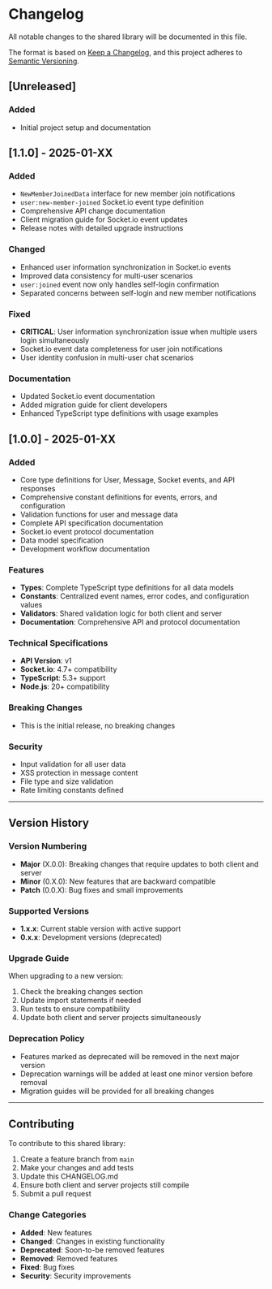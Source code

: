 # Changelog

All notable changes to the shared library will be documented in this file.

The format is based on [Keep a Changelog](https://keepachangelog.com/en/1.0.0/),
and this project adheres to [Semantic Versioning](https://semver.org/spec/v2.0.0.html).

## [Unreleased]

### Added
- Initial project setup and documentation

## [1.1.0] - 2025-01-XX

### Added
- `NewMemberJoinedData` interface for new member join notifications
- `user:new-member-joined` Socket.io event type definition
- Comprehensive API change documentation
- Client migration guide for Socket.io event updates
- Release notes with detailed upgrade instructions

### Changed
- Enhanced user information synchronization in Socket.io events
- Improved data consistency for multi-user scenarios
- `user:joined` event now only handles self-login confirmation
- Separated concerns between self-login and new member notifications

### Fixed
- **CRITICAL**: User information synchronization issue when multiple users login simultaneously
- Socket.io event data completeness for user join notifications
- User identity confusion in multi-user chat scenarios

### Documentation
- Updated Socket.io event documentation
- Added migration guide for client developers
- Enhanced TypeScript type definitions with usage examples

## [1.0.0] - 2025-01-XX

### Added
- Core type definitions for User, Message, Socket events, and API responses
- Comprehensive constant definitions for events, errors, and configuration
- Validation functions for user and message data
- Complete API specification documentation
- Socket.io event protocol documentation
- Data model specification
- Development workflow documentation

### Features
- **Types**: Complete TypeScript type definitions for all data models
- **Constants**: Centralized event names, error codes, and configuration values
- **Validators**: Shared validation logic for both client and server
- **Documentation**: Comprehensive API and protocol documentation

### Technical Specifications
- **API Version**: v1
- **Socket.io**: 4.7+ compatibility
- **TypeScript**: 5.3+ support
- **Node.js**: 20+ compatibility

### Breaking Changes
- This is the initial release, no breaking changes

### Security
- Input validation for all user data
- XSS protection in message content
- File type and size validation
- Rate limiting constants defined

---

## Version History

### Version Numbering
- **Major** (X.0.0): Breaking changes that require updates to both client and server
- **Minor** (0.X.0): New features that are backward compatible
- **Patch** (0.0.X): Bug fixes and small improvements

### Supported Versions
- **1.x.x**: Current stable version with active support
- **0.x.x**: Development versions (deprecated)

### Upgrade Guide
When upgrading to a new version:

1. Check the breaking changes section
2. Update import statements if needed
3. Run tests to ensure compatibility
4. Update both client and server projects simultaneously

### Deprecation Policy
- Features marked as deprecated will be removed in the next major version
- Deprecation warnings will be added at least one minor version before removal
- Migration guides will be provided for all breaking changes

---

## Contributing

To contribute to this shared library:

1. Create a feature branch from `main`
2. Make your changes and add tests
3. Update this CHANGELOG.md
4. Ensure both client and server projects still compile
5. Submit a pull request

### Change Categories
- **Added**: New features
- **Changed**: Changes in existing functionality
- **Deprecated**: Soon-to-be removed features
- **Removed**: Removed features
- **Fixed**: Bug fixes
- **Security**: Security improvements